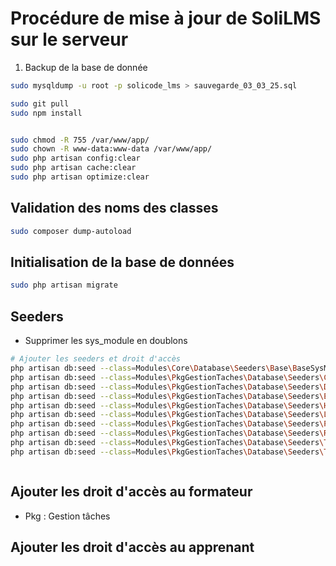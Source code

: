 # Procédure de mise à jour de SoliLMS sur le serveur


1. Backup de la base de donnée 


````bash
sudo mysqldump -u root -p solicode_lms > sauvegarde_03_03_25.sql
````


````bash
sudo git pull
sudo npm install


sudo chmod -R 755 /var/www/app/
sudo chown -R www-data:www-data /var/www/app/
sudo php artisan config:clear
sudo php artisan cache:clear
sudo php artisan optimize:clear
````

## Validation des noms des classes

````bash
sudo composer dump-autoload
````




## Initialisation de la base de données

````bash
sudo php artisan migrate
````


## Seeders 

- Supprimer les sys_module en doublons 


````bash
# Ajouter les seeders et droit d'accès
php artisan db:seed --class=Modules\Core\Database\Seeders\Base\BaseSysModuleSeeder
php artisan db:seed --class=Modules\PkgGestionTaches\Database\Seeders\CommentaireRealisationTacheSeeder
php artisan db:seed --class=Modules\PkgGestionTaches\Database\Seeders\DependanceTacheSeeder
php artisan db:seed --class=Modules\PkgGestionTaches\Database\Seeders\EtatRealisationTacheSeeder
php artisan db:seed --class=Modules\PkgGestionTaches\Database\Seeders\HistoriqueRealisationTacheSeeder
php artisan db:seed --class=Modules\PkgGestionTaches\Database\Seeders\LabelRealisationTacheSeeder
php artisan db:seed --class=Modules\PkgGestionTaches\Database\Seeders\PrioriteTacheSeeder
php artisan db:seed --class=Modules\PkgGestionTaches\Database\Seeders\RealisationTacheSeeder
php artisan db:seed --class=Modules\PkgGestionTaches\Database\Seeders\TacheSeeder
php artisan db:seed --class=Modules\PkgGestionTaches\Database\Seeders\TypeDependanceTacheSeeder



````


## Ajouter les droit d'accès au formateur 

- Pkg : Gestion tâches

## Ajouter les droit d'accès au apprenant